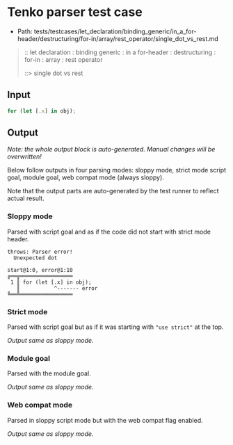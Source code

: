 # Tenko parser test case

- Path: tests/testcases/let_declaration/binding_generic/in_a_for-header/destructuring/for-in/array/rest_operator/single_dot_vs_rest.md

> :: let declaration : binding generic : in a for-header : destructuring : for-in : array : rest operator
>
> ::> single dot vs rest

## Input

`````js
for (let [.x] in obj);
`````

## Output

_Note: the whole output block is auto-generated. Manual changes will be overwritten!_

Below follow outputs in four parsing modes: sloppy mode, strict mode script goal, module goal, web compat mode (always sloppy).

Note that the output parts are auto-generated by the test runner to reflect actual result.

### Sloppy mode

Parsed with script goal and as if the code did not start with strict mode header.

`````
throws: Parser error!
  Unexpected dot

start@1:0, error@1:10
╔══╦═════════════════
 1 ║ for (let [.x] in obj);
   ║           ^------- error
╚══╩═════════════════

`````

### Strict mode

Parsed with script goal but as if it was starting with `"use strict"` at the top.

_Output same as sloppy mode._

### Module goal

Parsed with the module goal.

_Output same as sloppy mode._

### Web compat mode

Parsed in sloppy script mode but with the web compat flag enabled.

_Output same as sloppy mode._
